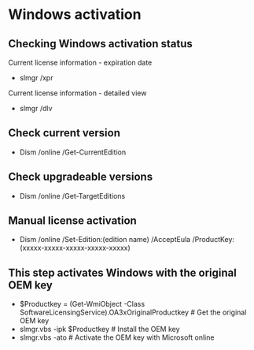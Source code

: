 # Windows activation
## Checking Windows activation status
Current license information - expiration date
- slmgr /xpr

Current license information - detailed view
- slmgr /dlv

## Check current version
- Dism /online /Get-CurrentEdition

## Check upgradeable versions
- Dism /online /Get-TargetEditions

## Manual license activation
- Dism /online /Set-Edition:(edition name) /AcceptEula /ProductKey:(xxxxx-xxxxx-xxxxx-xxxxx-xxxxx)


## This step activates Windows with the original OEM key
- $Productkey = (Get-WmiObject -Class SoftwareLicensingService).OA3xOriginalProductkey # Get the original OEM key
- slmgr.vbs -ipk $Productkey # Install the OEM key
- slmgr.vbs -ato # Activate the OEM key with Microsoft online
